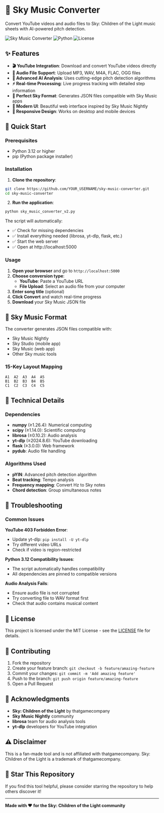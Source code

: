 # 🎵 Sky Music Converter

Convert YouTube videos and audio files to Sky: Children of the Light music sheets with AI-powered pitch detection.

![Sky Music Converter](https://img.shields.io/badge/version-2.0-blue) ![Python](https://img.shields.io/badge/python-3.12+-green) ![License](https://img.shields.io/badge/license-MIT-yellow)

## ✨ Features

- **🎬 YouTube Integration**: Download and convert YouTube videos directly
- **🎵 Audio File Support**: Upload MP3, WAV, M4A, FLAC, OGG files
- **🤖 Advanced AI Analysis**: Uses cutting-edge pitch detection algorithms
- **⚡ Real-time Processing**: Live progress tracking with detailed step information
- **🎼 Perfect Sky Format**: Generates JSON files compatible with Sky Music apps
- **🌟 Modern UI**: Beautiful web interface inspired by Sky Music Nightly
- **📱 Responsive Design**: Works on desktop and mobile devices

## 🚀 Quick Start

### Prerequisites

- Python 3.12 or higher
- pip (Python package installer)

### Installation

1. **Clone the repository**:
```bash
git clone https://github.com/YOUR_USERNAME/sky-music-converter.git
cd sky-music-converter
```

2. **Run the application**:
```bash
python sky_music_converter_v2.py
```

The script will automatically:
- ✅ Check for missing dependencies
- ✅ Install everything needed (librosa, yt-dlp, flask, etc.)
- ✅ Start the web server
- ✅ Open at http://localhost:5000

### Usage

1. **Open your browser** and go to `http://localhost:5000`
2. **Choose conversion type**:
   - **YouTube**: Paste a YouTube URL
   - **File Upload**: Select an audio file from your computer
3. **Enter song title** (optional)
4. **Click Convert** and watch real-time progress
5. **Download** your Sky Music JSON file

## 🎹 Sky Music Format

The converter generates JSON files compatible with:
- Sky Music Nightly
- Sky Studio (mobile app)
- Sky Music (web app)
- Other Sky music tools

### 15-Key Layout Mapping
```
A1  A2  A3  A4  A5
B1  B2  B3  B4  B5  
C1  C2  C3  C4  C5
```

## 🔧 Technical Details

### Dependencies
- **numpy** (≥1.26.4): Numerical computing
- **scipy** (≥1.14.0): Scientific computing
- **librosa** (≥0.10.2): Audio analysis
- **yt-dlp** (≥2024.8.6): YouTube downloading
- **flask** (≥3.0.0): Web framework
- **pydub**: Audio file handling

### Algorithms Used
- **pYIN**: Advanced pitch detection algorithm
- **Beat tracking**: Tempo analysis
- **Frequency mapping**: Convert Hz to Sky notes
- **Chord detection**: Group simultaneous notes

## 🐛 Troubleshooting

### Common Issues

**YouTube 403 Forbidden Error**:
- Update yt-dlp: `pip install -U yt-dlp`
- Try different video URLs
- Check if video is region-restricted

**Python 3.12 Compatibility Issues**:
- The script automatically handles compatibility
- All dependencies are pinned to compatible versions

**Audio Analysis Fails**:
- Ensure audio file is not corrupted
- Try converting file to WAV format first
- Check that audio contains musical content

## 📝 License

This project is licensed under the MIT License - see the [LICENSE](LICENSE) file for details.

## 🤝 Contributing

1. Fork the repository
2. Create your feature branch: `git checkout -b feature/amazing-feature`
3. Commit your changes: `git commit -m 'Add amazing feature'`
4. Push to the branch: `git push origin feature/amazing-feature`
5. Open a Pull Request

## 🙏 Acknowledgments

- **Sky: Children of the Light** by thatgamecompany
- **Sky Music Nightly** community
- **librosa** team for audio analysis tools
- **yt-dlp** developers for YouTube integration

## ⚠️ Disclaimer

This is a fan-made tool and is not affiliated with thatgamecompany. Sky: Children of the Light is a trademark of thatgamecompany.

## 🌟 Star This Repository

If you find this tool helpful, please consider starring the repository to help others discover it!

---

**Made with ❤️ for the Sky: Children of the Light community**